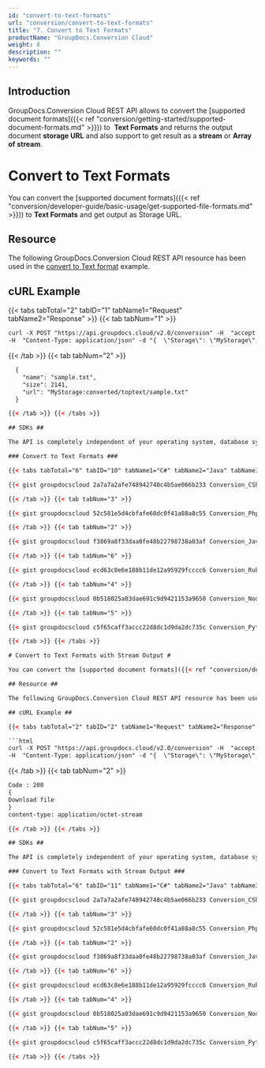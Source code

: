 ```yaml
---
id: "convert-to-text-formats"
url: "conversion/convert-to-text-formats"
title: "7. Convert to Text Formats"
productName: "GroupDocs.Conversion Cloud"
weight: 8
description: ""
keywords: ""
---
```


## Introduction ##

GroupDocs.Conversion Cloud REST API allows to convert the [supported document formats]({{< ref "conversion/getting-started/supported-document-formats.md" >}})) to  **Text Formats** and returns the output document **storage URL** and also support to get result as a **stream** or **Array of stream**.

# Convert to Text Formats #

You can convert the [supported document formats]({{< ref "conversion/developer-guide/basic-usage/get-supported-file-formats.md" >}})) to **Text Formats** and get output as Storage URL.

## Resource ##

The following GroupDocs.Conversion Cloud REST API resource has been used in the [convert to Text format](https://apireference.groupdocs.cloud/conversion/#/Conversion/ConvertDocument) example.

## cURL Example ##

{{< tabs tabTotal="2" tabID="1" tabName1="Request" tabName2="Response" >}} {{< tab tabNum="1" >}}

```html
curl -X POST "https://api.groupdocs.cloud/v2.0/conversion" -H  "accept: application/json" -H  "authorization: Bearer [Access Token]"
-H  "Content-Type: application/json" -d "{  \"Storage\": \"MyStorage\",  \"FilePath\": \"conversions/sample.docx\",  \"Format\": \"txt\",  \"LoadOptions\": {\"DocxLoadOptions\": {\"Password\": \"\", \"HideWordTrackedChanges\": \"true\",  \"DefaultFont\": \"Arial\"}},\"ConvertOptions\": {\"TxtConvertOptions\": {\"FromPage\": \"1\", \"PagesCount\": \"2\",  }},  \"OutputPath\": \"converted/toptext\"}"

```

{{< /tab >}} {{< tab tabNum="2" >}}

```html
  {
    "name": "sample.txt",
    "size": 2141,
    "url": "MyStorage:converted/toptext/sample.txt"
  }

{{< /tab >}} {{< /tabs >}}

## SDKs ##

The API is completely independent of your operating system, database system or development language. We provide and support API SDKs in many development languages in order to make it even easier to integrate. You can see our available SDKs list [here](https://github.com/groupdocs-conversion-cloud).

### Convert to Text Formats ###

{{< tabs tabTotal="6" tabID="10" tabName1="C#" tabName2="Java" tabName3="PHP" tabName4="Node.js" tabName5="Python" tabName6="Ruby" >}} {{< tab tabNum="1" >}}

{{< gist groupdocscloud 2a7a7a2afe748942748c4b5ae066b233 Conversion_CSharp_Convert_To_Text.cs >}}

{{< /tab >}} {{< tab tabNum="3" >}}

{{< gist groupdocscloud 52c581e5d4cbfafe60dc0f41a88a8c55 Conversion_Php_Convert_To_Text.php >}}

{{< /tab >}} {{< tab tabNum="2" >}}

{{< gist groupdocscloud f3869a8f33daa0fe48b22798738a03af Conversion_Java_Convert_To_Text.java >}}

{{< /tab >}} {{< tab tabNum="6" >}}

{{< gist groupdocscloud ecd63c8e6e188b11de12a95929fcccc6 Conversion_Ruby_Convert_To_Text.rb >}}

{{< /tab >}} {{< tab tabNum="4" >}}

{{< gist groupdocscloud 0b518025a03dae691c9d9421153a9650 Conversion_Node_Convert_To_Text.js >}}

{{< /tab >}} {{< tab tabNum="5" >}}

{{< gist groupdocscloud c5f65caff3accc22d8dc1d9da2dc735c Conversion_Python_Convert_To_Text.py >}}

{{< /tab >}} {{< /tabs >}}

# Convert to Text Formats with Stream Output #

You can convert the [supported document formats]({{< ref "conversion/developer-guide/basic-usage/get-supported-file-formats.md" >}})) to **Text Formats** and get output as Stream.

## Resource ##

The following GroupDocs.Conversion Cloud REST API resource has been used in the [convert to Text format](https://apireference.groupdocs.cloud/conversion/#/Conversion/ConvertDocument) example.

## cURL Example ##

{{< tabs tabTotal="2" tabID="2" tabName1="Request" tabName2="Response" >}} {{< tab tabNum="1" >}}

```html
curl -X POST "https://api.groupdocs.cloud/v2.0/conversion" -H  "accept: application/json" -H  "authorization: Bearer [Access Token]"
-H  "Content-Type: application/json" -d "{  \"Storage\": \"MyStorage\",  \"FilePath\": \"conversions/sample.docx\",  \"Format\": \"txt\",  \"LoadOptions\": {\"DocxLoadOptions\": {\"Password\": \"\", \"HideWordTrackedChanges\": \"true\",  \"DefaultFont\": \"Arial\"}},\"ConvertOptions\": {\"TxtConvertOptions\": {\"FromPage\": \"1\", \"PagesCount\": \"2\",  }},  \"OutputPath\": \""}"

```

{{< /tab >}} {{< tab tabNum="2" >}}

```html
Code : 200
{
Download file
}
content-type: application/octet-stream

{{< /tab >}} {{< /tabs >}}

## SDKs ##

The API is completely independent of your operating system, database system or development language. We provide and support API SDKs in many development languages in order to make it even easier to integrate. You can see our available SDKs list [here](https://github.com/groupdocs-conversion-cloud).

### Convert to Text Formats with Stream Output ###

{{< tabs tabTotal="6" tabID="11" tabName1="C#" tabName2="Java" tabName3="PHP" tabName4="Node.js" tabName5="Python" tabName6="Ruby" >}} {{< tab tabNum="1" >}}

{{< gist groupdocscloud 2a7a7a2afe748942748c4b5ae066b233 Conversion_CSharp_Convert_To_Text_Stream.cs >}}

{{< /tab >}} {{< tab tabNum="3" >}}

{{< gist groupdocscloud 52c581e5d4cbfafe60dc0f41a88a8c55 Conversion_Php_Convert_To_Text_Stream.php >}}

{{< /tab >}} {{< tab tabNum="2" >}}

{{< gist groupdocscloud f3869a8f33daa0fe48b22798738a03af Conversion_Java_Convert_To_Text_Stream.java >}}

{{< /tab >}} {{< tab tabNum="6" >}}

{{< gist groupdocscloud ecd63c8e6e188b11de12a95929fcccc6 Conversion_Ruby_Convert_To_Text_Stream.rb >}}

{{< /tab >}} {{< tab tabNum="4" >}}

{{< gist groupdocscloud 0b518025a03dae691c9d9421153a9650 Conversion_Node_Convert_To_Text_Stream.js >}}

{{< /tab >}} {{< tab tabNum="5" >}}

{{< gist groupdocscloud c5f65caff3accc22d8dc1d9da2dc735c Conversion_Python_Convert_To_Text_Stream.py >}}

{{< /tab >}} {{< /tabs >}}
